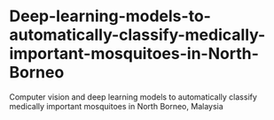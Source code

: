 # Deep-learning-models-to-automatically-classify-medically-important-mosquitoes-in-North-Borneo
Computer vision and deep learning models to automatically classify medically important mosquitoes in North Borneo, Malaysia
